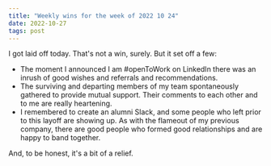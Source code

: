 ```yaml
---
title: "Weekly wins for the week of 2022 10 24"
date: 2022-10-27
tags: post
---
```


I got laid off today. That's not a win, surely. But it set off a few:

- The moment I announced I am #openToWork on LinkedIn there was an inrush of good wishes and referrals and recommendations.
- The surviving and departing members of my team spontaneously gathered to provide mutual support. Their comments to each other and to me are really heartening.
- I remembered to create an alumni Slack, and some people who left prior to this layoff are showing up. As with the flameout of my previous company, there are good people who formed good relationships and are happy to band together.

And, to be honest, it's a bit of a relief.
